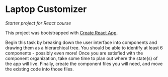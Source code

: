 # Laptop Customizer
_Starter project for React course_

This project was bootstrapped with [Create React App](https://github.com/facebook/create-react-app).

Begin this task by breaking down the user interface into components and drawing them as a hierarchical tree. You should be able to identify at least 6 components - possibly even more! Once you are satisfied with the component organization, take some time to plan out where the state(s) of the app will live. Finally, create the component files you will need, and move the existing code into those files.

